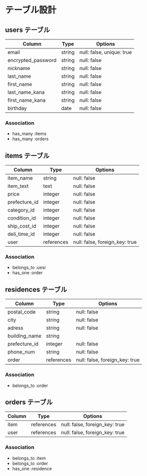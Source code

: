# テーブル設計

## users テーブル

| Column             | Type    | Options     |
| ------------------ | ------- | ----------- |
| email              | string  | null: false, unique: true |
| encrypted_password | string  | null: false |
| nickname           | string  | null: false |
| last_name          | string  | null: false |
| first_name         | string  | null: false |
| last_name_kana     | string  | null: false |
| first_name_kana    | string  | null: false |
| birthday          | date    | null: false |

### Association
- has_many :items
- has_many :orders


## items テーブル

| Column             | Type    | Options     |
| ------------------ | ------- | ----------- |
| item_name          | string  | null: false |
| item_text          | text    | null: false |
| price              | integer | null: false |
| prefecture_id      | integer | null: false |
| category_id        | integer | null: false |
| condition_id       | integer | null: false |
| ship_cost_id       | integer | null: false |
| deli_time_id       | integer | null: false |
| user               | references | null: false, foreign_key: true |

### Association
- belongs_to :uesr
- has_one :order

## residences テーブル

| Column             | Type    | Options     |
| ------------------ | ------- | ----------- |
| postal_code        | string  | null: false |
| city               | string  | null: false |
| adress             | string  | null: false |
| building_name      | string  |             |
| prefecture_id      | integer | null: false |
| phone_num          | string  | null: false |
| order              | references | null: false, foreign_key: true |

### Association
- belongs_to :order

## orders テーブル

| Column             | Type    | Options     |
| ------------------ | ------- | ----------- |
| item               | references | null: false, foreign_key: true |
| user               | references | null: false, foreign_key: true |

### Association
- belongs_to :item
- belongs_to :order
- has_one :residence

